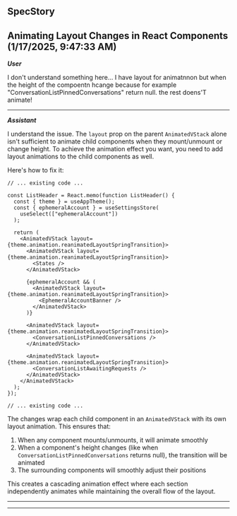 ## SpecStory

## Animating Layout Changes in React Components (1/17/2025, 9:47:33 AM)

_**User**_

I don't understand something here... I have layout for animatnnon but when the height of the compoentn hcange because for example "ConversationListPinnedConversations" return null. the rest doens'T animate!

---

_**Assistant**_

I understand the issue. The `layout` prop on the parent `AnimatedVStack` alone isn't sufficient to animate child components when they mount/unmount or change height. To achieve the animation effect you want, you need to add layout animations to the child components as well.

Here's how to fix it:

```typescript:features/conversation-list/conversation-list.screen.tsx
// ... existing code ...

const ListHeader = React.memo(function ListHeader() {
  const { theme } = useAppTheme();
  const { ephemeralAccount } = useSettingsStore(
    useSelect(["ephemeralAccount"])
  );

  return (
    <AnimatedVStack layout={theme.animation.reanimatedLayoutSpringTransition}>
      <AnimatedVStack layout={theme.animation.reanimatedLayoutSpringTransition}>
        <States />
      </AnimatedVStack>
      
      {ephemeralAccount && (
        <AnimatedVStack layout={theme.animation.reanimatedLayoutSpringTransition}>
          <EphemeralAccountBanner />
        </AnimatedVStack>
      )}
      
      <AnimatedVStack layout={theme.animation.reanimatedLayoutSpringTransition}>
        <ConversationListPinnedConversations />
      </AnimatedVStack>
      
      <AnimatedVStack layout={theme.animation.reanimatedLayoutSpringTransition}>
        <ConversationListAwaitingRequests />
      </AnimatedVStack>
    </AnimatedVStack>
  );
});

// ... existing code ...
```

The changes wrap each child component in an `AnimatedVStack` with its own layout animation. This ensures that:
1. When any component mounts/unmounts, it will animate smoothly
2. When a component's height changes (like when `ConversationListPinnedConversations` returns null), the transition will be animated
3. The surrounding components will smoothly adjust their positions

This creates a cascading animation effect where each section independently animates while maintaining the overall flow of the layout.

---



---

